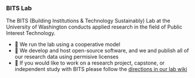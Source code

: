 ### BITS Lab
The BITS (Building Institutions & Technology Sustainably) Lab at the University of Washington conducts applied research in the field of Public Interest Technology. 

- 🤝 We run the lab using a cooperative model 
- 💾 We develop and host open-source software, and we and publish all of our research data using permisive licenses 
- 📍 If you would like to work on a research project, capstone, or independent study with BITS please follow the [directions in our lab wiki](https://github.com/BITS-Research/Lab/wiki/Funding-opportunities-Summer-2022)


